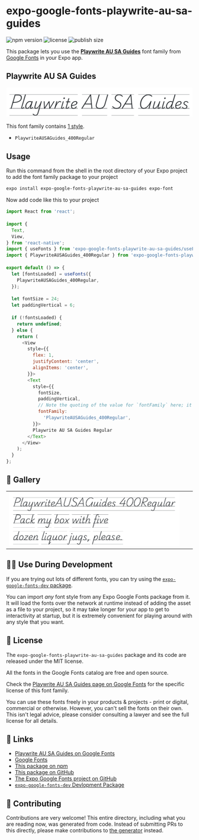 # expo-google-fonts-playwrite-au-sa-guides

![npm version](https://flat.badgen.net/npm/v/expo-google-fonts-playwrite-au-sa-guides)
![license](https://flat.badgen.net/github/license/expo/google-fonts)
![publish size](https://flat.badgen.net/packagephobia/install/expo-google-fonts-playwrite-au-sa-guides)

This package lets you use the [**Playwrite AU SA Guides**](https://fonts.google.com/specimen/Playwrite+AU+SA+Guides) font family from [Google Fonts](https://fonts.google.com/) in your Expo app.

## Playwrite AU SA Guides

![Playwrite AU SA Guides](./font-family.png)

This font family contains [1 style](#-gallery).

- `PlaywriteAUSAGuides_400Regular`

## Usage

Run this command from the shell in the root directory of your Expo project to add the font family package to your project
```sh
expo install expo-google-fonts-playwrite-au-sa-guides expo-font
```

Now add code like this to your project
```js
import React from 'react';

import {
  Text,
  View,
} from 'react-native';
import { useFonts } from 'expo-google-fonts-playwrite-au-sa-guides/useFonts';
import { PlaywriteAUSAGuides_400Regular } from 'expo-google-fonts-playwrite-au-sa-guides/400Regular';

export default () => {
  let [fontsLoaded] = useFonts({
    PlaywriteAUSAGuides_400Regular,
  });

  let fontSize = 24;
  let paddingVertical = 6;

  if (!fontsLoaded) {
    return undefined;
  } else {
    return (
      <View
        style={{
          flex: 1,
          justifyContent: 'center',
          alignItems: 'center',
        }}>
        <Text
          style={{
            fontSize,
            paddingVertical,
            // Note the quoting of the value for `fontFamily` here; it expects a string!
            fontFamily:
              'PlaywriteAUSAGuides_400Regular',
          }}>
          Playwrite AU SA Guides Regular
        </Text>
      </View>
    );
  }
};

```

## 🔡 Gallery


||||
|-|-|-|
|![PlaywriteAUSAGuides_400Regular](.//400Regular/PlaywriteAUSAGuides_400Regular.ttf.png)||||


## 👩‍💻 Use During Development

If you are trying out lots of different fonts, you can try using the [`expo-google-fonts-dev` package](https://github.com/freeboub/google-fonts/tree/master/font-packages/dev#readme).

You can import *any* font style from any Expo Google Fonts package from it. It will load the fonts
over the network at runtime instead of adding the asset as a file to your project, so it may take longer
for your app to get to interactivity at startup, but it is extremely convenient
for playing around with any style that you want.

## 📖 License

The `expo-google-fonts-playwrite-au-sa-guides` package and its code are released under the MIT license.

All the fonts in the Google Fonts catalog are free and open source.

Check the [Playwrite AU SA Guides page on Google Fonts](https://fonts.google.com/specimen/Playwrite+AU+SA+Guides) for the specific license of this font family.

You can use these fonts freely in your products & projects - print or digital, commercial or otherwise. However, you can't sell the fonts on their own. This isn't legal advice, please consider consulting a lawyer and see the full license for all details.

## 🔗 Links

- [Playwrite AU SA Guides on Google Fonts](https://fonts.google.com/specimen/Playwrite+AU+SA+Guides)
- [Google Fonts](https://fonts.google.com/)
- [This package on npm](https://www.npmjs.com/package/expo-google-fonts-playwrite-au-sa-guides)
- [This package on GitHub](https://github.com/freeboub/google-fonts/tree/master/font-packages/playwrite-au-sa-guides)
- [The Expo Google Fonts project on GitHub](https://github.com/freeboub/google-fonts)
- [`expo-google-fonts-dev` Devlopment Package](https://github.com/freeboub/google-fonts/tree/master/font-packages/dev)

## 🤝 Contributing

Contributions are very welcome! This entire directory, including what you are reading now, was generated from code. Instead of submitting PRs to this directly, please make contributions to [the generator](https://github.com/freeboub/google-fonts/tree/master/packages/generator) instead.
